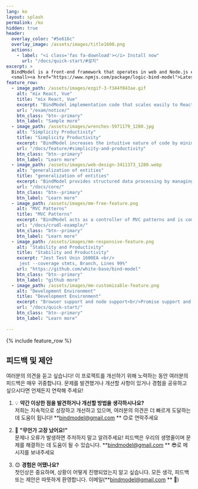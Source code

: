 ```yaml
---
lang: ko
layout: splash
permalink: /ko
hidden: true
header:
  overlay_color: "#5e616c"
  overlay_image: /assets/images/title1600.png
  actions:
    - label: "<i class='fas fa-download'></i> Install now"
      url: "/docs/quick-start/#설치"
excerpt: >
  BindModel is a front-end framework that operates in web and Node.js environments.<br />
  <small><a href="https://www.npmjs.com/package/logic-bind-model">Latest release v1.0.27</a></small>
feature_row:
  - image_path: /assets/images/ezgif-3-f344f043ae.gif
    alt: "mix React, Vue"
    title: "mix React, Vue"
    excerpt: "BindModel implementation code that scales easily to React and Vue, utilizing BindModel that combines flexibly with a variety of frameworks."
    url: "/exam/notice/"
    btn_class: "btn--primary"
    btn_label: "Sample more"  
  - image_path: /assets/images/wrenches-5971179_1280.jpg  
    alt: "Simplicity Productivity"
    title: "Simplicity Productivity"
    excerpt: "BindModel increases the intuitive nature of code by minimizing certain grammar and indicators and eliminating unnecessary components. Designed based on frequency in the project, it delivers simplicity and high productivity to users."
    url: "/docs/feature/#simplicity-and-productivity"
    btn_class: "btn--primary"
    btn_label: "Learn more"
  - image_path: /assets/images/web-design-3411373_1280.webp
    alt: "generalization of entities"
    title: "generalization of entities"
    excerpt: "BindModel provides structured data processing by managing all data as an entity (MetaTable, MetaView), enabling consistent and efficient data management."
    url: "/docs/core/"
    btn_class: "btn--primary" 
    btn_label: "Learn more"
  - image_path: /assets/images/mm-free-feature.png
    alt: "MVC Patterns"
    title: "MVC Patterns"
    excerpt: "BindModel acts as a controller of MVC patterns and is completely separate from View, making it very easy to replace and manage the screen."
    url: "/docs/crudl-example/"
    btn_class: "btn--primary"
    btn_label: "Learn more"
  - image_path: /assets/images/mm-responsive-feature.png
    alt: "Stability and Productivity"
    title: "Stability and Productivity"
    excerpt: "Jest Test Unin 1600EA <br/>
     jest --coverage stmts, Branch, Lines 99%"
    url: "https://github.com/white-base/bind-model"
    btn_class: "btn--primary"
    btn_label: "github more"
  - image_path: /assets/images/mm-customizable-feature.png
    alt: "Development Environment"
    title: "Development Environment"
    excerpt: "Browser support and node support<br/>Promise support and provide d.ts type information<br/>Vanilla JavaScript supports ES5 backward compatibility"
    url: "/docs/quick-start/"
    btn_class: "btn--primary"
    btn_label: "Learn more"  
       
---
```


{% include feature_row %}
<!-- 
![image-left](/assets/images/image-alignment-150x150.jpg){: .align-left} The rest of this paragraph is filler for the sake of seeing the text wrap around the 150×150 image, which is **left aligned**. There should be plenty of room above, below, and to the right of the image. Just look at him there --- Hey guy! Way to rock that left side. I don't care what the right aligned image says, you look great. Don't let anyone else tell you differently. -->


## 피드백 및 제안

여러분의 의견을 듣고 싶습니다! 이 프로젝트를 개선하기 위해 노력하는 동안 여러분의 피드백은 매우 귀중합니다. 문제를 발견했거나 개선할 사항이 있거나 경험을 공유하고 싶으시다면 언제든지 연락해 주세요!

1. 💡 **약간 이상한 점을 발견하거나 개선할 방법을 생각하시나요?**  
   저희는 지속적으로 성장하고 개선하고 있으며, 여러분의 의견은 더 빠르게 도달하는 데 도움이 됩니다! **bindmodel@gmail.com ** 😊로 연락주세요

2. 🚀 **"무언가 고장 났어요!"**  
   문제나 오류가 발생하면 주저하지 말고 알려주세요! 피드백은 우리의 생명줄이며 문제를 해결하는 데 도움이 될 수 있습니다. **bindmodel@gmail.com ** 😎로 메시지를 보내주세요

3. 😊 **경험은 어땠나요?**  
   첫인상은 중요하며, 상황이 어떻게 진행되었는지 알고 싶습니다. 모든 생각, 피드백 또는 제안은 따뜻하게 환영합니다. 이메일(**bindmodel@gmail.com ** 🙏)
